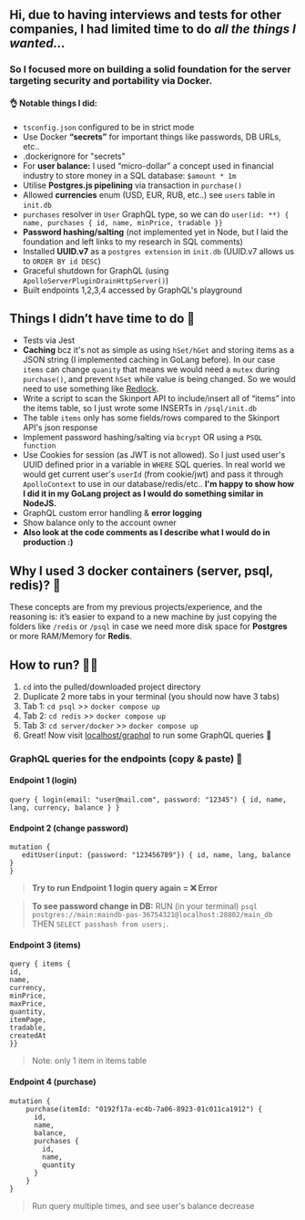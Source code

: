 ## Hi, due to having interviews and tests for other companies, I had limited time to do ***all the things I wanted...*** 

### So I focused more on building a solid foundation for the server targeting security and portability via Docker.

#### 👌 Notable things I did:   

- `tsconfig.json` configured to be in strict mode
- Use Docker **“secrets”** for important things like passwords, DB URLs, etc..
- .dockerignore for "secrets"
- For **user balance:** I used “micro-dollar” a concept used in financial industry to store money in a SQL database: `$amount * 1m`
- Utilise **Postgres.js pipelining** via transaction in `purchase()`
- Allowed **currencies** enum (USD, EUR, RUB, etc..) see `users` table in `init.db` 
- `purchases` resolver in `User` GraphQL type, so we can do `user(id: **) { name, purchases { id, name, minPrice, tradable }}`
- **Password hashing/salting** (not implemented yet in Node, but I laid the foundation and left links to my research in SQL comments)
- Installed **UUID.v7** as a `postgres extension` in `init.db` (UUID.v7 allows us to `ORDER BY id DESC`)
- Graceful shutdown for GraphQL (using `ApolloServerPluginDrainHttpServer()`)
- Built endpoints 1,2,3,4 accessed by GraphQL's playground



## Things I didn’t have time to do 🥲 
- Tests via Jest
- **Caching** bcz it's not as simple as using `hSet/hGet` and storing items as a JSON string (I implemented caching in GoLang before). In our case `items` can change `quanity` that means we would need a `mutex` during `purchase()`, and prevent `hSet` while value is being changed. So we would need to use something like [Redlock](https://medium.com/@ayushnandanwar003/achieving-distributed-locking-in-node-js-with-redis-and-redlock-0574f5ac333d).
- Write a script to scan the Skinport API to include/insert all of “items” into the items table, so I just wrote some INSERTs in `/psql/init.db`
- The table `items` only has some fields/rows compared to the Skinport API's json response 
- Implement password hashing/salting via `bcrypt` OR using a `PSQL function`
- Use Cookies for session (as JWT is not allowed). So I just used user's UUID defined prior in a variable in `WHERE` SQL queries. In real world we would get current user's `userId` (from cookie/jwt) and pass it through `ApolloContext` to use in our database/redis/etc.. **I'm happy to show how I did it in my GoLang project as I would do something similar in NodeJS.**
- GraphQL custom error handling & **error logging**
- Show balance only to the account owner
- **Also look at the code comments as I describe what I would do in production :)**


## Why I used 3 docker containers (server, psql, redis)? 🤔 
These concepts are from my previous projects/experience, and the reasoning is: it’s easier to expand to a new machine by just copying the folders like `/redis` or `/psql` in case we need more disk space for **Postgres** or more RAM/Memory for **Redis**.  


## How to run? 🤷‍♂️ 
1) `cd` into the pulled/downloaded project directory
2) Duplicate 2 more tabs in your terminal (you should now have 3 tabs)
3) Tab 1: `cd psql` >> `docker compose up`
4) Tab 2: `cd redis` >> `docker compose up`
5) Tab 3: `cd server/docker` >> `docker compose up`
6) Great! Now visit [localhost/graphql](http://localhost/graphql) to run some GraphQL queries 🚀 

### GraphQL queries for the endpoints (copy & paste) 🎉 

#### Endpoint 1 (login)
```
query { login(email: "user@mail.com", password: "12345") { id, name, lang, currency, balance } }
```
 

#### Endpoint 2 (change password)
```
mutation { 
   editUser(input: {password: "123456789"}) { id, name, lang, balance }
}
```
> **Try to run Endpoint 1 login query again = ❌ Error**

> **To see password change in DB:** 
RUN (in your terminal) `psql postgres://main:maindb-pas-36754321@localhost:28802/main_db` THEN `SELECT passhash from users;`.

 

#### Endpoint 3 (items)
```
query { items { 
id,
name,
currency,
minPrice,
maxPrice,
quantity,
itemPage,
tradable,
createdAt
}}
```
> Note: only 1 item in items table 
 
#### Endpoint 4 (purchase)
```
mutation { 
    purchase(itemId: "0192f17a-ec4b-7a06-8923-01c011ca1912") {
      id,
      name,
      balance,
      purchases {
        id,
        name,
        quantity
      }
    }
}
```
> Run query multiple times, and see user's balance decrease


 



